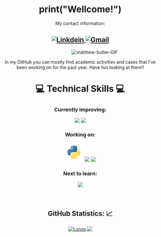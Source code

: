 <!-- Title -->
<h1 align="center">print("Wellcome!") </h1>


<!-- Quote -->
<p align="center">My contact information: </p>

<!-- Contact Information -->
<h2 align="center">
<a href="https://www.linkedin.com/in/leandro-pisaroni/">
  <img align="center" 
       alt="Linkdein" 
       width="33px" 
       src="https://user-images.githubusercontent.com/55005374/103146171-312a4c00-470b-11eb-8839-992580bb8206.png" />
  </a>

<a href="mailto:leandro.pisaroni@gmail.com">
  <img align="center" 
       alt="Gmail" 
       width="33px" 
       src="https://user-images.githubusercontent.com/55005374/103146250-0d1b3a80-470c-11eb-8ead-a92232d45d6e.png" />
  </a>
</h2>




<!-- Background -->

<!-- I do add this "&nbsp;" because I can't center the GIFT, let me know if you know how do it -->
&nbsp;&nbsp;&nbsp;&nbsp;&nbsp;&nbsp;&nbsp;&nbsp;&nbsp;&nbsp;&nbsp;&nbsp;&nbsp;&nbsp;&nbsp;&nbsp;&nbsp;&nbsp;&nbsp;&nbsp;&nbsp;&nbsp;&nbsp;&nbsp;&nbsp;&nbsp;&nbsp;&nbsp;&nbsp;&nbsp;&nbsp;&nbsp;&nbsp;&nbsp;&nbsp;&nbsp;&nbsp;&nbsp;&nbsp;&nbsp;&nbsp;&nbsp;&nbsp;&nbsp;&nbsp;&nbsp;&nbsp;&nbsp;&nbsp;&nbsp;&nbsp;&nbsp;&nbsp;&nbsp;&nbsp;&nbsp;
![matthew-butler-GIF](https://user-images.githubusercontent.com/96241520/146699236-28640ebb-64b8-411d-8bee-466f5521969f.gif)


<!-- Description -->
<p align="center">In my GitHub you can mostly find academic activities and cases that I've been working on for the past year. Have fun looking at them!! </p>


<!-- Technical Skills -->
<p><H1 align="center"><strong> 💻 Technical Skills 💻 </strong></p>
  
  <p><H3 align="center"><strong> Currently improving: </strong></p>
  <code><img height="60" src="https://user-images.githubusercontent.com/96241520/146699594-a43ae467-9f72-4ebf-9917-edb466322246.png"></code>
  <code><img height="60" src="https://user-images.githubusercontent.com/96241520/146854349-957452e8-6125-4c1a-b6c8-551cf757d636.png"></code>
    
  <p><H3 align="center"><strong> Working on: </strong></p>  
  <code><img height="60" src="https://raw.githubusercontent.com/github/explore/80688e429a7d4ef2fca1e82350fe8e3517d3494d/topics/python/python.png"></code>  
  <code><img height="60" src="https://user-images.githubusercontent.com/96241520/146699798-5fdd12e7-45a1-425c-96c6-b0715ba0cbbd.png"></code>
  <code><img height="60" src="https://user-images.githubusercontent.com/96241520/146854390-f3354ecf-c19e-4785-9015-4350241f8fcb.png"></code>
  </p>
  
  <p><H3 align="center"><strong> Next to learn: </strong></p>
  <code><img height="60" src="https://user-images.githubusercontent.com/96241520/146700013-eb4f0c3d-8d52-4c69-822b-4012b9528412.png"></code>
  </p>
&nbsp;

<!-- GitHub Stats -->
<H2 align="center"><strong>GitHub Statistics: 📈
  </strong>
</H2>
    <p align="center">
      <div align="center">
    </p>
    
<a href="https://https://github.com/leandro-pisaroni?tab=repositories">
  <img align="center" 
       src="https://github-readme-stats.vercel.app/api/top-langs/?username=leandro-pisaroni&layout=compact&show_icons=true&title_color=81a1c0&icon_color=79ff97&text_color=d5dbe6&bg_color=2e3440" 
       alt='Lunox's favorite languages" />
</a>
  
<a href="https://github.com/leandro-pisaroni">
  <img align="center"
       src="https://github-readme-stats.vercel.app/api?username=leandro-pisaroni&show_icons=true&hide=contribs,prs&cache_seconds=86400&theme=nord" />
</a>
